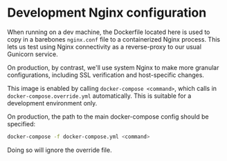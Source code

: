 # Development Nginx configuration

When running on a dev machine, the Dockerfile located here is used to copy in a barebones `nginx.conf` file to a containerized Nginx process. This lets us test using Nginx connectivity as a reverse-proxy to our usual Gunicorn service.

On production, by contrast, we'll use system Nginx to make more granular configurations, including SSL verification and host-specific changes.

This image is enabled by calling `docker-compose <command>`, which calls in `docker-compose.override.yml` automatically. This is suitable for a development environment only.

On production, the path to the main docker-compose config should be specified:

```bash
docker-compose -f docker-compose.yml <command>
```

Doing so will ignore the override file.
